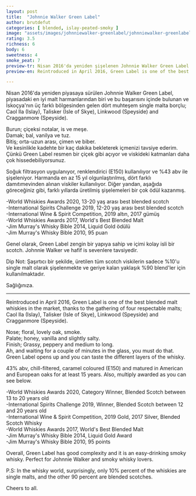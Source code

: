```yaml
---
layout: post
title:  "Johnnie Walker Green Label"
author: brutdefut
categories: [ blended, islay-peated-smoky ]
image: "assets/images/johnniewalker-greenlabel/johnniewalker-greenlabel.JPG"
rating: 3.5
richness: 6
body: 6
sweetness: 4
smoke_peat: 7
preview-tr: Nisan 2016'da yeniden şişelenen Johnnie Walker Green Label şu an piyasadaki en iyi malt harmanlarından biri.   
preview-en: Reintroduced in April 2016, Green Label is one of the best blended malt whiskies in the market.   

---
```


Nisan 2016'da yeniden piyasaya sürülen Johnnie Walker Green Label, piyasadaki en iyi malt harmanlarından biri ve bu başarısını içinde bulunan ve İskoçya'nın üç farklı bölgesinden gelen dört muhteşem single malta borçlu; Caol Ila (Islay), Talisker (Isle of Skye), Linkwood (Speyside) and Cragganmore (Speyside).  

Burun; çiçeksi notalar, is ve meşe.  
Damak; bal, vanilya ve tuz.  
Bitiş; orta-uzun arası, çimen ve biber.  
Ve kesinlikle kadehte bir kaç dakika bekleterek içmenizi tavsiye ederim. Çünkü Green Label resmen bir çiçek gibi açıyor ve viskideki katmanları daha çok hissedebiliyorsunuz.  

Soğuk filtrasyon uygulanıyor, renklendirici (E150) kullanılıyor ve %43 abv ile şişeleniyor. Harmanda en az 15 yıl olgunlaştırılmış, dört farklı damıtımevinden alınan viskiler kullanılıyor. Diğer yandan, aşağıda göreceğiniz gibi, farklı yıllarda üretilmiş şişelemeleri bir çok ödül kazanmış.  

-World Whiskies Awards 2020, 13-20 yaş arası best blended scotch  
-International Spirits Challenge 2019, 12-20 yaş arası best blended scotch  
-International Wine & Spirit Competition, 2019 altın, 2017 gümüş  
-World Whiskies Awards 2017, World's Best Blended Malt   
-Jim Murray's Whisky Bible 2014, Liquid Gold ödülü    
-Jim Murray's Whisky Bible 2010, 95 puan  

Genel olarak, Green Label zengin bir yapıya sahip ve içimi kolay isli bir scotch. Johnnie Walker ve hafif is sevenlere tavsiyedir.  

Dip Not: Şaşırtıcı bir şekilde, üretilen tüm scotch viskilerin sadece %10'u single malt olarak şişelenmekte ve geriye kalan yaklaşık %90 blend'ler için kullanılmaktadır.  

Sağlığınıza.  
 
-----------------------------------------------

<p id="english"></p>

Reintroduced in April 2016, Green Label is one of the best blended malt whiskies in the market, thanks to the gathering of four respectable malts; Caol Ila (Islay), Talisker (Isle of Skye), Linkwood (Speyside) and Cragganmore (Speyside).  

Nose; floral, lovely oak, smoke.  
Palate; honey, vanilla and slightly salty.  
Finish; Grassy, peppery and medium to long.  
Ah, and waiting for a couple of minutes in the glass, you must do that. Green Label opens up and you can taste the different layers of the whisky.   

43% abv, chill-filtered, caramel coloured (E150) and matured in American and European oaks for at least 15 years. Also, multiply awarded as you can see below.  

-World Whiskies Awards 2020, Category Winner, Blended Scotch between 13 to 20 years old  
-International Spirits Challenge 2019, Winner, Blended Scotch between 12 and 20 years old  
-International Wine & Spirit Competition, 2019 Gold, 2017 Silver, Blended Scotch Whisky  
-World Whiskies Awards 2017, World's Best Blended Malt  
-Jim Murray's Whisky Bible 2014, Liquid Gold Award  
-Jim Murray's Whisky Bible 2010, 95 points   

Overall, Green Label has good complexity and it is an easy-drinking smoky whisky. Perfect for Johnnie Walker and smoky whisky lovers.  

P.S: In the whisky world, surprisingly, only 10% percent of the whiskies are single malts, and the other 90 percent are blended scotches.  

Cheers to all.            
  
